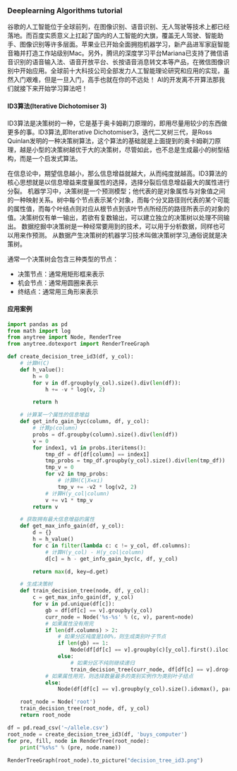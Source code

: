 ### Deeplearning Algorithms tutorial
谷歌的人工智能位于全球前列，在图像识别、语音识别、无人驾驶等技术上都已经落地。而百度实质意义上扛起了国内的人工智能的大旗，覆盖无人驾驶、智能助手、图像识别等许多层面。苹果业已开始全面拥抱机器学习，新产品进军家庭智能音箱并打造工作站级别Mac。另外，腾讯的深度学习平台Mariana已支持了微信语音识别的语音输入法、语音开放平台、长按语音消息转文本等产品，在微信图像识别中开始应用。全球前十大科技公司全部发力人工智能理论研究和应用的实现，虽然入门艰难，但是一旦入门，高手也就在你的不远处！
AI的开发离不开算法那我们就接下来开始学习算法吧！


#### ID3算法(Iterative Dichotomiser 3)

ID3算法是决策树的一种，它是基于奥卡姆剃刀原理的，即用尽量用较少的东西做更多的事。ID3算法,即Iterative Dichotomiser3，迭代二叉树三代，是Ross Quinlan发明的一种决策树算法，这个算法的基础就是上面提到的奥卡姆剃刀原理，越是小型的决策树越优于大的决策树，尽管如此，也不总是生成最小的树型结构，而是一个启发式算法。


在信息论中，期望信息越小，那么信息增益就越大，从而纯度就越高。ID3算法的核心思想就是以信息增益来度量属性的选择，选择分裂后信息增益最大的属性进行分裂。
机器学习中，决策树是一个预测模型；他代表的是对象属性与对象值之间的一种映射关系。树中每个节点表示某个对象，而每个分叉路径则代表的某个可能的属性值，而每个叶结点则对应从根节点到该叶节点所经历的路径所表示的对象的值。决策树仅有单一输出，若欲有复数输出，可以建立独立的决策树以处理不同输出。 数据挖掘中决策树是一种经常要用到的技术，可以用于分析数据，同样也可以用来作预测。 从数据产生决策树的机器学习技术叫做决策树学习,通俗说就是决策树。 

通常一个决策树会包含三种类型的节点：

* 决策节点：通常用矩形框来表示
* 机会节点：通常用圆圈来表示
* 终结点：通常用三角形来表示


  
#### 应用案例

```python
import pandas as pd 
from math import log 
from anytree import Node, RenderTree
from anytree.dotexport import RenderTreeGraph

def create_decision_tree_id3(df, y_col):
    # 计算H(C)
    def h_value():
        h = 0
        for v in df.groupby(y_col).size().div(len(df)):
            h += -v * log(v, 2)

        return h

    # 计算某一个属性的信息增益
    def get_info_gain_byc(column, df, y_col):
        # 计算p(column)
        probs = df.groupby(column).size().div(len(df))
        v = 0
        for index1, v1 in probs.iteritems():
            tmp_df = df[df[column] == index1]
            tmp_probs = tmp_df.groupby(y_col).size().div(len(tmp_df))
            tmp_v = 0
            for v2 in tmp_probs:
                # 计算H(C|X=xi)
                tmp_v += -v2 * log(v2, 2)
            # 计算H(y_col|column)
            v += v1 * tmp_v
        return v

    # 获取拥有最大信息增益的属性
    def get_max_info_gain(df, y_col):
        d = {}
        h = h_value()
        for c in filter(lambda c: c != y_col, df.columns):
            # 计算H(y_col) - H(y_col|column)
            d[c] = h - get_info_gain_byc(c, df, y_col)

        return max(d, key=d.get)

    # 生成决策树
    def train_decision_tree(node, df, y_col):
        c = get_max_info_gain(df, y_col)
        for v in pd.unique(df[c]):
            gb = df[df[c] == v].groupby(y_col)
            curr_node = Node('%s-%s' % (c, v), parent=node)
            # 如果属性没有用完
            if len(df.columns) > 2:
                # 如果分区纯度是100%，则生成类别叶子节点
                if len(gb) == 1:
                    Node(df[df[c] == v].groupby(c)[y_col].first().iloc[0], parent=curr_node)
                else:
                    # 如果分区不纯则继续递归
                    train_decision_tree(curr_node, df[df[c] == v].drop(c, axis=1), y_col)
            # 如果属性用完，则选择数量最多的类别实例作为类别叶子结点
            else:
                Node(df[df[c] == v].groupby(y_col).size().idxmax(), parent=curr_node)

    root_node = Node('root')
    train_decision_tree(root_node, df, y_col)
    return root_node

df = pd.read_csv('~/allele.csv')
root_node = create_decision_tree_id3(df, 'buys_computer')
for pre, fill, node in RenderTree(root_node):
    print("%s%s" % (pre, node.name))
    
RenderTreeGraph(root_node).to_picture("decision_tree_id3.png")

```

